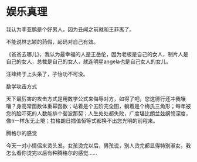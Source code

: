 # 娱乐真理

我认为李亚鹏是个好男人，因为丑闻之前就和王菲离了。 

不能说林志颖的药假，起码对自己有效。 

《爸爸去哪儿》，我认为最幸福的人是王岳伦，因为老板是自己的女人，制片人是自己的女人，总裁是自己的女人，就连明星angela也是自己女人的女儿。 

汪峰终于上头条了，子怡功不可没。 

数学攻击方式 

天下最厉害的攻击方式是用数学公式来侮辱对方，如得了吧，您这德行还冲我嚷嚷？身高常函数体重幂函数；站着是个五阶完全图，躺着是个梅氏三角形；每年被您的脸吓死的人数能排个斐波那契；人生处处都失败，广度堪比朗兰兹纲领深度，像π一样永无止境；拉格朗日插值恒等式都换不出您光明的前程来。 

腾格尔的感觉 

今天一对小情侣来烫头发，女孩烫完以后，男孩说，别人烫完都显得特别淑女，我怎么看你烫完以后有种腾格尔的感觉……